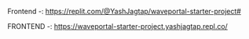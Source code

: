 Frontend -: https://replit.com/@YashJagtap/waveportal-starter-project#

FRONTEND -: https://waveportal-starter-project.yashjagtap.repl.co/